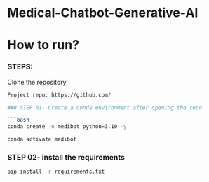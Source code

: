 # Medical-Chatbot-Generative-AI

# How to run?
### STEPS:

Clone the repository

```bash
Project repo: https://github.com/

### STEP 01- Create a conda environment after opening the repo

```bash
conda create -n medibot python=3.10 -y
```
```bash
conda activate medibot
```

### STEP 02- install the requirements
```bash
pip install -r requirements.txt
```